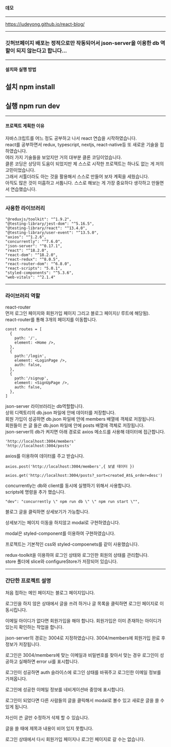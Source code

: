 #### 데모


-----


https://judeyong.github.io/react-blog/


-----


### 깃허브페이지 배포는 정적으로만 작동되어서 json-server을 이용한 db 역할이 되지 않는다고 합니다...   



-----


#### 설치와 실행 방법


## 설치 npm install   
## 실행 npm run dev   


-----


#### 프로젝트 계획한 이유   
자바스크립트를 어느 정도 공부하고 나서 react 연습을 시작하였습니다.   
react를 공부하면서 redux, typescript, nextjs, react-native등 또 새로운 기술을 접하였습니다.   
여러 가지 기술들을 보았지만 거의 대부분 클론 코딩이었습니다.   
클론 코딩은 상당히 도움이 되었지만 제 스스로 시작한 프로젝트는 하나도 없는 게 저의 고민이었습니다.   
그래서 서툴더라도 아는 것을 활용해서 스스로 만들어 보자 계획을 세웠습니다.   
아직도 많은 것이 미흡하고 서툽니다. 스스로 해보는 게 가장 중요하다 생각하고 만들면서 연습했습니다.   


-----


### 사용한 라이브러리   

    "@reduxjs/toolkit": "^1.9.2",   
    "@testing-library/jest-dom": "^5.16.5",    
    "@testing-library/react": "^13.4.0",    
    "@testing-library/user-event": "^13.5.0",    
    "axios": "^1.2.6",    
    "concurrently": "^7.6.0",    
    "json-server": "^0.17.1",    
    "react": "^18.2.0",    
    "react-dom": "^18.2.0",    
    "react-redux": "^8.0.5",    
    "react-router-dom": "^6.8.0",    
    "react-scripts": "5.0.1",    
    "styled-components": "^5.3.6",    
    "web-vitals": "^2.1.4"    


-----


### 라이브러리 역할
react-router    
먼저 로그인 페이지와 회원가입 페이지 그리고 블로그 페이지(/ 루트에 해당됨).   
react-router를 통해 3개의 페이지를 이동합니다.    

    const routes = [
      {
        path: '/',
        element: <Home />,
      },
      {
        path:'/login',
        element: <LoginPage />,
        auth: false,
      },
      {
        path:'/signup',
        element: <SignUpPage />,
        auth: false,
      },
    ]

json-server 라이브러리는 db역할합니다.    
상위 디렉토리의 db.json 파일에 안에 데이터를 저장합니다.   
회원 가입이 성공하면 db.json 파일에 안에 members 배열에 객체로 저장됩니다.   
회원들이 쓴 글 들은 db.json 파일에 안에 posts 배열에 객체로 저장됩니다.    
json-server의 db가 켜지면 아래 경로로 axios 메소드를 사용해 데이터에 접근합니다.   
    
    'http://localhost:3004/members'
    'http://localhost:3004/posts'


axios를 이용하여 데이터를 주고 받습니다.   
    
    axios.post('http://localhost:3004/members',{ 보낼 데이터 })
    
    axios.get('http://localhost:3004/posts?_sort=created_At&_order=desc')
    
concurrently는 db와 client를 동시에 실행하기 위해서 사용합니다.   
scripts에 명령을 추가 했습니다.

    "dev": "concurrently \" npm run db \" \" npm run start \"",
    
블로그 글을 클릭하면 상세보기가 가능합니다.   

상세보기는 페이지 이동을 하지않고 modal로 구현하였습니다.   

modal은 styled-component를 이용하여 구현하였습니다.    

프로젝트는 기본적인 css와 styled-compoenets를 같이 사용했습니다.    

redux-toolkit을 이용하여 로그인 상태와 로그인한 회원의 상태를 관리합니다.    
store 폴더에 slice와 configureStore가 저장되어 있습니다.

-----


### 간단한 프로젝트 설명   

처음 접하는 메인 페이지는 블로그 페이지입니다.   

로그인을 하지 않은 상태에서 글을 쓰려 하거나 글 목록을 클릭하면 로그인 페이지로 이동시킵니다.    

이메일 아이디가 없다면 회원가입을 해야 합니다. 회원가입은 이미 존재하는 아이디가 있는지 확인하는 작업을 합니다.   

json-server의 경로는 3004로 지정하였습니다. 3004/members에 회원가입 완료 후 정보가 저장됩니다.    

로그인은 3004/members에 맞는 이메일과 비밀번호를 찾아서 맞는 경우 로그인이 성공하고 실패하면 error ui를 표시합니다.    

로그인이 성공하면 auth 슬라이스에 로그인 상태를 바꿔주고 로그인한 이메일 정보를 가져옵니다.    

로그인에 성공한 이메일 정보를 네비게이션바 중앙에 표시합니다.     

로그인이 되었다면 다른 사람들의 글을 클릭해서 modal로 볼수 있고 새로운 글을 쓸 수 있게 됩니다.     

자신이 쓴 글만 수정하거 삭제 할 수 있습니다.    

글을 쓸 때에 제목과 내용이 비어 있지 못합니다.    

로그인 상태에서 다시 회원가입 페이지나 로그인 페이지로 갈 수는 없습니다.    

